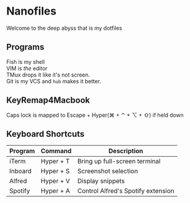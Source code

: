 # Nanofiles
Welcome to the deep abyss that is my dotfiles

## Programs
Fish is my shell  
VIM is _the_ editor  
TMux drops it like it's not screen.  
Git is my VCS and `hub` makes it better.  

## KeyRemap4Macbook
Caps lock is mapped to Escape + Hyper(⌘ + ⌃ + ⌥ + ⇧) if held down

## Keyboard Shortcuts
Program       | Command   | Description
------------- | --------- | -----------
iTerm         | Hyper + T | Bring up full-screen terminal
Inboard       | Hyper + S | Screenshot selection
Alfred        | Hyper + V | Display snippets
Spotify       | Hyper + A | Control Alfred's Spotify extension
